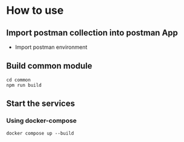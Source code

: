 # How to use

## Import postman collection into postman App

- Import postman environment


## Build common module

```
cd common
npm run build
```

## Start the services

### Using docker-compose

```
docker compose up --build
```